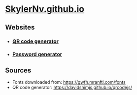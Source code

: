 # [SkylerNv.github.io](https://skylernv.github.io)

## Websites
* ### [QR code generator](https://skylernv.github.io/qr)
* ### [Password generator]((https://skylernv.github.io/password))

## Sources
* Fonts downloaded from: https://gwfh.mranftl.com/fonts
* QR code generator: https://davidshimjs.github.io/qrcodejs/